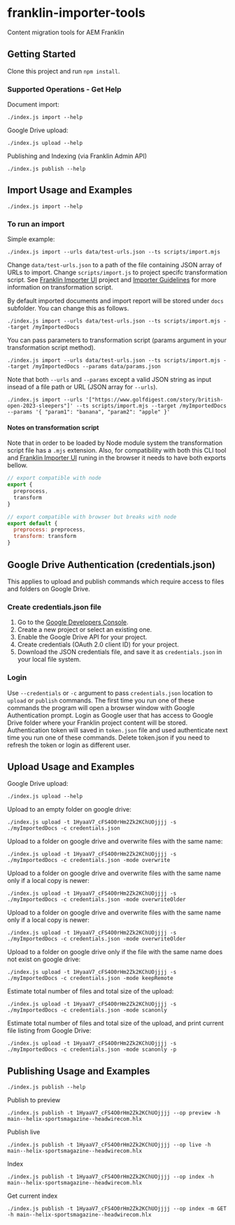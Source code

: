 # franklin-importer-tools
Content migration tools for AEM Franklin

## Getting Started

Clone this project and run `npm install`.

### Supported Operations - Get Help 

Document import:
```
./index.js import --help
```

Google Drive upload:
```
./index.js upload --help
```

Publishing and Indexing (via Franklin Admin API)
```
./index.js publish --help
```   

## Import Usage and Examples

```
./index.js import --help
```

### To run an import
Simple example:
```
./index.js import --urls data/test-urls.json --ts scripts/import.mjs
```
Change `data/test-urls.json` to a path of the file containing JSON array of URLs to import. Change `scripts/import.js` to project specifc transformation script. 
See [Franklin Importer UI](https://github.com/adobe/helix-importer-ui) project and [Importer Guidelines](https://github.com/adobe/helix-importer-ui/blob/main/importer-guidelines.md)
for more information on transformation script.

By default imported documents and import report will be stored under `docs` subfolder. You can change this as follows.
```
./index.js import --urls data/test-urls.json --ts scripts/import.mjs --target /myImportedDocs
```

You can pass parameters to transformation script (params argument in your transformation script method).
```
./index.js import --urls data/test-urls.json --ts scripts/import.mjs --target /myImportedDocs --params data/params.json
```

Note that both ```--urls``` and ```--params``` except a valid JSON string as input insead of a file path or URL (JSON array for ```--urls```).
```
./index.js import --urls '["https://www.golfdigest.com/story/british-open-2023-sleepers"]' --ts scripts/import.mjs --target /myImportedDocs --params '{ "param1": "banana", "param2": "apple" }'
```

#### Notes on transformation script
Note that in order to be loaded by Node module system the transformation script file has a `.mjs` extension. 
Also, for compatibility with both this CLI tool and [Franklin Importer UI](https://github.com/adobe/helix-importer-ui) runing in the browser it needs to have both exports bellow.
```javascript
// export compatible with node
export {
  preprocess,
  transform
}

// export compatible with browser but breaks with node
export default {
  preprocess: preprocess,
  transform: transform
}
```

## Google Drive Authentication (credentials.json)

This applies to upload and publish commands which require access to files and folders on Google Drive. 

### Create credentials.json file 

1. Go to the [Google Developers Console](https://console.cloud.google.com).
2. Create a new project or select an existing one.
3. Enable the Google Drive API for your project.
4. Create credentials (OAuth 2.0 client ID) for your project.
5. Download the JSON credentials file, and save it as ```credentials.json``` in your local file system.

### Login

Use  ```--credentials``` or ```-c``` argument to pass  ```credentials.json``` location to ```upload``` or ```publish``` commands. The first time you run one of these commands the program will open a browser window with Google Authentication prompt. Login as Google user that has access to Google Drive folder where your Franklin project content will be stored. Authentication token will saved in ```token.json``` file and used authenticate next time you run one of these commands. Delete token.json if you need to refresh the token or login as different user. 

## Upload Usage and Examples

Google Drive upload:

```
./index.js upload --help
```

Upload to an empty folder on google drive:
```
./index.js upload -t 1HyaaV7_cFS4O0rHm2Zk2KChUOjjjj -s ./myImportedDocs -c credentials.json
```

Upload to a folder on google drive and overwrite files with the same name:
```
./index.js upload -t 1HyaaV7_cFS4O0rHm2Zk2KChUOjjjj -s ./myImportedDocs -c credentials.json -mode overwrite
```

Upload to a folder on google drive and overwrite files with the same name only if a local copy is newer:
```
./index.js upload -t 1HyaaV7_cFS4O0rHm2Zk2KChUOjjjj -s ./myImportedDocs -c credentials.json -mode overwriteOlder
```

Upload to a folder on google drive and overwrite files with the same name only if a local copy is newer:
```
./index.js upload -t 1HyaaV7_cFS4O0rHm2Zk2KChUOjjjj -s ./myImportedDocs -c credentials.json -mode overwriteOlder
```

Upload to a folder on google drive only if the file with the same name does not exist on google drive:
```
./index.js upload -t 1HyaaV7_cFS4O0rHm2Zk2KChUOjjjj -s ./myImportedDocs -c credentials.json -mode keepRemote
```

Estimate total number of files and total size of the upload:
```
./index.js upload -t 1HyaaV7_cFS4O0rHm2Zk2KChUOjjjj -s ./myImportedDocs -c credentials.json -mode scanonly
```

Estimate total number of files and total size of the upload, and print current file listing from Google Drive:
```
./index.js upload -t 1HyaaV7_cFS4O0rHm2Zk2KChUOjjjj -s ./myImportedDocs -c credentials.json -mode scanonly -p
```

## Publishing Usage and Examples

```
./index.js publish --help
``` 

Publish to preview
```
./index.js publish -t 1HyaaV7_cFS4O0rHm2Zk2KChUOjjjj --op preview -h main--helix-sportsmagazine--headwirecom.hlx
``` 

Publish live
```
./index.js publish -t 1HyaaV7_cFS4O0rHm2Zk2KChUOjjjj --op live -h main--helix-sportsmagazine--headwirecom.hlx
``` 

Index
```
./index.js publish -t 1HyaaV7_cFS4O0rHm2Zk2KChUOjjjj --op index -h main--helix-sportsmagazine--headwirecom.hlx
``` 

Get current index
```
./index.js publish -t 1HyaaV7_cFS4O0rHm2Zk2KChUOjjjj --op index -m GET -h main--helix-sportsmagazine--headwirecom.hlx
``` 